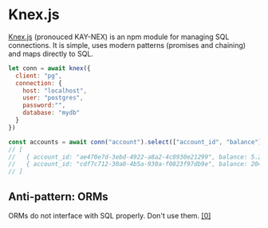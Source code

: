 # Knex.js

[Knex.js](http://knexjs.org/) (pronouced KAY-NEX) is an npm module for managing SQL connections. It is simple, uses
modern patterns (promises and chaining) and maps directly to SQL.

```javascript
let conn = await knex({
  client: "pg",
  connection: {
    host: "localhost",
    user: "postgres",
    password:"",
    database: "mydb"
  }
})

const accounts = await conn("account").select(["account_id", "balance"]).limit(2)
// [
//   { account_id: "ae470e7d-3ebd-4922-a8a2-4c8930e21299", balance: 5.23 },
//   { account_id: "cdf7c712-30a0-4b5a-930a-f0823f97db9e", balance: 204.10 }
// ]

```


## Anti-pattern: ORMs

ORMs do not interface with SQL properly. Don't use them. [[0]](https://blog.codinghorror.com/object-relational-mapping-is-the-vietnam-of-computer-science/)
